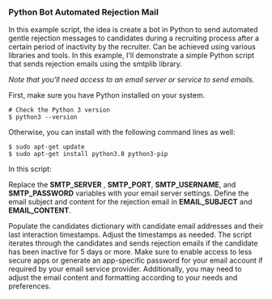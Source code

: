### Python Bot Automated Rejection Mail
In this example script, the idea is create a bot in Python to send automated gentle rejection messages to candidates during a recruiting process after a certain period of inactivity by the recruiter.
Can be achieved using various libraries and tools. In this example, I'll demonstrate a simple Python script that sends rejection emails using the smtplib library.

_Note that you'll need access to an email server or service to send emails._

First, make sure you have Python installed on your system.
```
# Check the Python 3 version
$ python3 --version
```
Otherwise, you can install with the following command lines as well:

```
$ sudo apt-get update
$ sudo apt-get install python3.8 python3-pip
```

In this script:

Replace the **SMTP_SERVER** , **SMTP_PORT**, **SMTP_USERNAME**, and **SMTP_PASSWORD** variables with your email server settings.
Define the email subject and content for the rejection email in **EMAIL_SUBJECT** and **EMAIL_CONTENT**.

Populate the candidates dictionary with candidate email addresses and their last interaction timestamps. Adjust the timestamps as needed.
The script iterates through the candidates and sends rejection emails if the candidate has been inactive for 5 days or more.
Make sure to enable access to less secure apps or generate an app-specific password for your email account if required by your email service provider. Additionally, you may need to adjust the email content and formatting according to your needs and preferences.